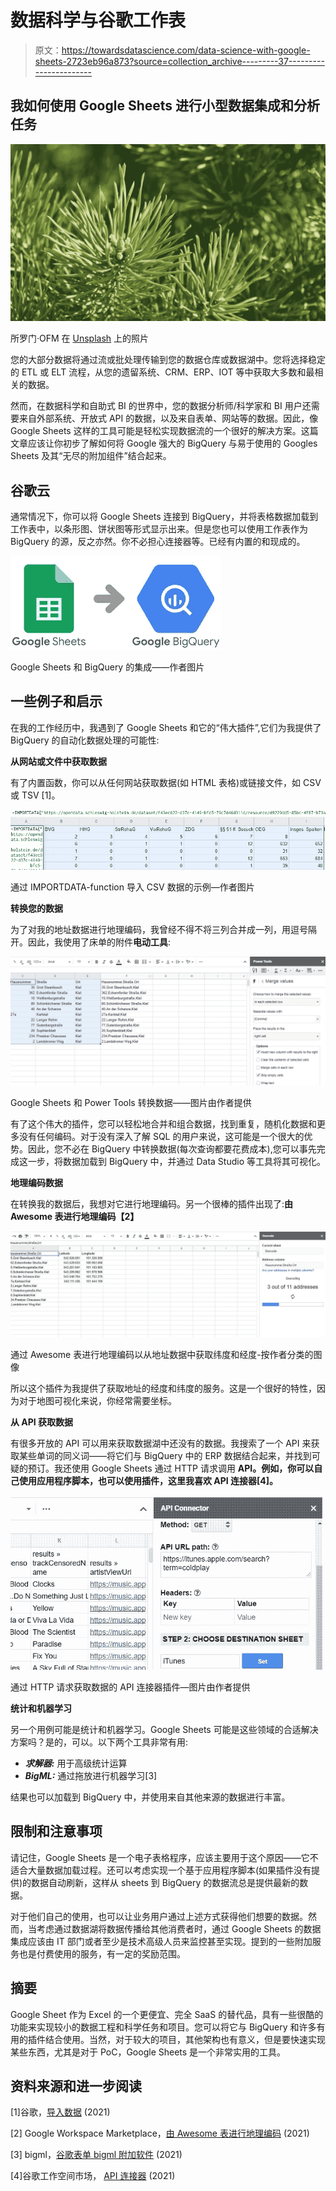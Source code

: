 # 数据科学与谷歌工作表

> 原文：<https://towardsdatascience.com/data-science-with-google-sheets-2723eb96a873?source=collection_archive---------37----------------------->

## 我如何使用 Google Sheets 进行小型数据集成和分析任务

![](img/173a95ed7eb68846dc014302909120f9.png)

所罗门·OFM 在 [Unsplash](https://unsplash.com/s/photos/pine?utm_source=unsplash&utm_medium=referral&utm_content=creditCopyText) 上的照片

您的大部分数据将通过流或批处理传输到您的数据仓库或数据湖中。您将选择稳定的 ETL 或 ELT 流程，从您的遗留系统、CRM、ERP、IOT 等中获取大多数和最相关的数据。

然而，在数据科学和自助式 BI 的世界中，您的数据分析师/科学家和 BI 用户还需要来自外部系统、开放式 API 的数据，以及来自表单、网站等的数据。因此，像 Google Sheets 这样的工具可能是轻松实现数据流的一个很好的解决方案。这篇文章应该让你初步了解如何将 Google 强大的 BigQuery 与易于使用的 Googles Sheets 及其“无尽的附加组件”结合起来。

## 谷歌云

通常情况下，你可以将 Google Sheets 连接到 BigQuery，并将表格数据加载到工作表中，以条形图、饼状图等形式显示出来。但是您也可以使用工作表作为 BigQuery 的源，反之亦然。你不必担心连接器等。已经有内置的和现成的。

![](img/c14175047520c8caa23c2eb1b24575a0.png)

Google Sheets 和 BigQuery 的集成——作者图片

## 一些例子和启示

在我的工作经历中，我遇到了 Google Sheets 和它的“伟大插件”,它们为我提供了 BigQuery 的自动化数据处理的可能性:

**从网站或文件中获取数据**

有了内置函数，你可以从任何网站获取数据(如 HTML 表格)或链接文件，如 CSV 或 TSV [1]。

![](img/abdf9a60a24af0a186e77fc7dc35ae78.png)

通过 IMPORTDATA-function 导入 CSV 数据的示例—作者图片

**转换您的数据**

为了对我的地址数据进行地理编码，我曾经不得不将三列合并成一列，用逗号隔开。因此，我使用了床单的附件**电动工具**:

![](img/85c8dce1940d2490d1a0d1a21ccd0dad.png)

Google Sheets 和 Power Tools 转换数据——图片由作者提供

有了这个伟大的插件，您可以轻松地合并和组合数据，找到重复，随机化数据和更多没有任何编码。对于没有深入了解 SQL 的用户来说，这可能是一个很大的优势。因此，您不必在 BigQuery 中转换数据(每次查询都要花费成本),您可以事先完成这一步，将数据加载到 BigQuery 中，并通过 Data Studio 等工具将其可视化。

**地理编码数据**

在转换我的数据后，我想对它进行地理编码。另一个很棒的插件出现了:**由 Awesome 表进行地理编码【2】**

![](img/97b56d2626e2021bd9d54846abb6a759.png)

通过 Awesome 表进行地理编码以从地址数据中获取纬度和经度-按作者分类的图像

所以这个插件为我提供了获取地址的经度和纬度的服务。这是一个很好的特性，因为对于地图可视化来说，你经常需要坐标。

**从 API 获取数据**

有很多开放的 API 可以用来获取数据湖中还没有的数据。我搜索了一个 API 来获取某些单词的同义词——将它们与 BigQuery 中的 ERP 数据结合起来，并找到可疑的预订。我还使用 Google Sheets 通过 HTTP 请求调用 **API。例如，你可以自己使用应用程序脚本，也可以使用插件，这里我喜欢 **API 连接器[4]。****

![](img/7cda06d7d073e42fe4a5ceb57055a9d6.png)

通过 HTTP 请求获取数据的 API 连接器插件—图片由作者提供

**统计和机器学习**

另一个用例可能是统计和机器学习。Google Sheets 可能是这些领域的合适解决方案吗？是的，可以。以下两个工具非常有用:

*   ***求解器:*** 用于高级统计运算
*   ***BigML:*** 通过拖放进行机器学习[3]

结果也可以加载到 BigQuery 中，并使用来自其他来源的数据进行丰富。

## 限制和注意事项

请记住，Google Sheets 是一个电子表格程序，应该主要用于这个原因——它不适合大量数据加载过程。还可以考虑实现一个基于应用程序脚本(如果插件没有提供)的数据自动刷新，这样从 sheets 到 BigQuery 的数据流总是提供最新的数据。

对于他们自己的使用，也可以让业务用户通过上述方式获得他们想要的数据。然而，当考虑通过数据湖将数据传播给其他消费者时，通过 Google Sheets 的数据集成应该由 IT 部门或者至少是技术高级人员来监控甚至实现。提到的一些附加服务也是付费使用的服务，有一定的奖励范围。

## 摘要

Google Sheet 作为 Excel 的一个更便宜、完全 SaaS 的替代品，具有一些很酷的功能来实现较小的数据工程和科学任务和项目。您可以将它与 BigQuery 和许多有用的插件结合使用。当然，对于较大的项目，其他架构也有意义，但是要快速实现某些东西，尤其是对于 PoC，Google Sheets 是一个非常实用的工具。

## 资料来源和进一步阅读

[1]谷歌，[导入数据](https://support.google.com/docs/answer/3093335?hl=de) (2021)

[2] Google Workspace Marketplace，[由 Awesome 表进行地理编码](https://gsuite.google.com/marketplace) (2021)

[3] bigml，[谷歌表单 bigml 附加软件](https://bigml.com/tools/bigml-gas) (2021)

[4]谷歌工作空间市场， [API 连接器](https://gsuite.google.com/marketplace/app/api_connector/95804724197) (2021)